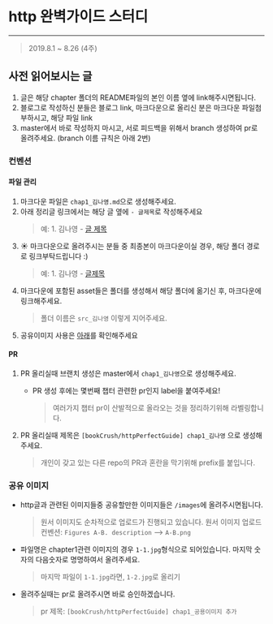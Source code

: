 # http 완벽가이드 스터디

---

> 2019.8.1 ~ 8.26 (4주)

## 사전 읽어보시는 글

1. 글은 해당 chapter 폴더의 README파일의 본인 이름 옆에 link해주시면됩니다.
2. 블로그로 작성하신 분들은 블로그 link, 마크다운으로 올리신 분은 마크다운 파일첨부하시고, 해당 파일 link
3. master에서 바로 작성하지 마시고, 서로 피드백을 위해서 branch 생성하여 pr로 올려주세요. (branch 이름 규칙은 아래 2번)

### 컨벤션

#### 파일 관리

1. 마크다운 파일은 `chap1_김나영.md`으로 생성해주세요.
2. 아래 정리글 링크에서는 해당 글 옆에 `- 글제목`로 작성해주세요
   > 예: 1. 김나영 - [글 제목](https://feel5ny.github.io/2019/07/07/Joylog_003/)
3. ☀️ 마크다운으로 올려주시는 분들 중 최종본이 마크다운이실 경우, 해당 폴더 경로로 링크부탁드립니다 :)
   > 예: 1. 김나영 - [글제목](/chapter_2/README.md)
4. 마크다운에 포함된 asset들은 폴더를 생성해서 해당 폴더에 옮기신 후, 마크다운에 링크해주세요.
   > 폴더 이름은 `src_김나영` 이렇게 지어주세요.
5. 공유이미지 사용은 [아래](#shared_images)를 확인해주세요

#### PR

1. PR 올리실때 브랜치 생성은 master에서 `chap1_김나영`으로 생성해주세요.
   - PR 생성 후에는 몇번째 챕터 관련한 pr인지 label을 붙여주세요!
     > 여러가지 챕터 pr이 산발적으로 올라오는 것을 정리하기위해 라벨링합니다.
2. PR 올리실때 제목은 `[bookCrush/httpPerfectGuide] chap1_김나영` 으로 생성해주세요.

   > 개인이 갖고 있는 다른 repo의 PR과 혼란을 막기위해 prefix를 붙입니다.

<a name="shared_images"></a>

### 공유 이미지

- http글과 관련된 이미지들중 공유할만한 이미지들은 `/images`에 올려주시면됩니다.
  > 원서 이미지도 순차적으로 업로드가 진행되고 있습니다.
  > 원서 이미지 업로드 컨벤션: `Figures A-B. description` --> `A-B.png`
- 파일명은 chapter1관련 이미지의 경우 `1-1.jpg`형식으로 되어있습니다. 마지막 숫자의 다음숫자로 명명하여서 올려주세요.
  > 마지막 파일이 `1-1.jpg`라면, `1-2.jpg`로 올리기
- 올려주실때는 pr로 올려주시면 바로 승인하겠습니다.
  > pr 제목: `[bookCrush/httpPerfectGuide] chap1_공용이미지 추가`
